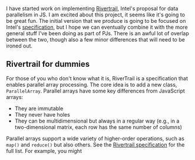 I have started work on implementing [Rivertrail][rt], Intel's proposal
for data parallelism in JS.  I am excited about this project, it seems
like it's going to be great fun.  The initial version that we produce
is going to be focused on Intel's [specification][spec], but I hope we
can eventually combine it with the more general stuff I've been doing
as part of PJs.  There is an awful lot of overlap between the two,
though also a few minor differences that will need to be ironed out.

[rt]: https://github.com/RiverTrail/RiverTrail/
[spec]: http://wiki.ecmascript.org/doku.php?id=strawman:data_parallelism

## Rivertrail for dummies

For those of you who don't know what it is, RiverTrail is a specification
that enables parallel array processing.  The core idea is to add a new
class, `ParallelArray`.  Parallel arrays have some key differences
from JavaScript arrays:

- They are immutable
- They never have holes
- They can be multidimensional but always in a regular way (e.g., in a
  two-dimensional matrix, each row has the same number of columns)

Parallel arrays support a wide variety of higher-order operations,
such as `map()` and `reduce()` but also others.  See the
[Rivertrail specification][spec] for the full list.  For example, you might



